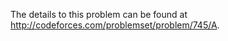 The details to this problem can be found at <a href = "http://codeforces.com/problemset/problem/745/A">http://codeforces.com/problemset/problem/745/A</a>.
